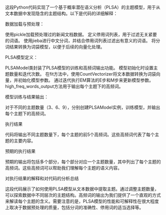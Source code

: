 这段Python代码实现了一个基于概率潜在语义分析（PLSA）的主题模型，用于从文本数据中发现隐含的主题结构。以下是代码的详细解释：

数据加载与预处理：

使用pickle加载预处理过的新闻文档数据。
定义停用词列表，用于过滤无关紧要的词语。
使用jieba进行中文分词，并结合停用词列表过滤出有意义的词语。
将分词结果转换为词袋模型，以便于后续的向量化处理。

PLSA模型定义：

PLSAModel类封装了PLSA模型的训练和高频词输出功能。
模型初始化时设置主题数量和迭代次数。
在fit方法中，使用CountVectorizer将文本数据转换为词袋向量，并初始化模型参数。
通过迭代执行EM算法的E步和M步来更新模型参数。
high_freq_words_output方法用于输出每个主题下的高频词。

模型训练与结果输出：

对于不同的主题数量（3、6、9），分别创建PLSAModel实例，训练模型，并输出每个主题下的高频词。

执行结果

代码将输出不同主题数量下，每个主题的前5个高频词。这些高频词代表了每个主题的主要内容。

预期的执行结果

预期的输出将包括多个部分，每个部分对应一个主题数量，其中列出了每个主题的高频词。这些高频词可以帮助我们理解每个主题的语义内容。

对执行结果的解释和对代码的分析总结

这段代码展示了如何使用PLSA模型从文本数据中提取主题。通过调整主题数量，可以探索数据中不同层次的主题结构。高频词的输出为我们提供了一个直观的方式来解读每个主题的含义。需要注意的是，PLSA模型的性能和可解释性在很大程度上取决于数据预处理的质量，包括分词的准确性、停用词的适当选择等。
